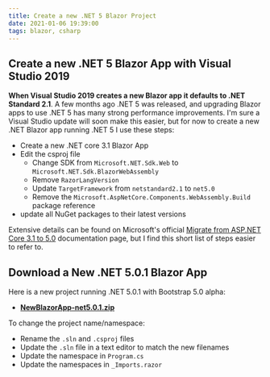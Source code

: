 ```yaml
---
title: Create a new .NET 5 Blazor Project
date: 2021-01-06 19:39:00
tags: blazor, csharp
---
```


## Create a new .NET 5 Blazor App with Visual Studio 2019

**When Visual Studio 2019 creates a new Blazor app it defaults to .NET Standard 2.1**. A few months ago .NET 5 was released, and upgrading Blazor apps to use .NET 5 has many strong performance improvements. I'm sure a Visual Studio update will soon make this easier, but for now to create a new .NET Blazor app running .NET 5 I use these steps:

* Create a new .NET core 3.1 Blazor App
* Edit the csproj file
  * Change SDK from `Microsoft.NET.Sdk.Web` to `Microsoft.NET.Sdk.BlazorWebAssembly`
  * Remove `RazorLangVersion` 
  * Update `TargetFramework` from `netstandard2.1` to `net5.0`
  * Remove the `Microsoft.AspNetCore.Components.WebAssembly.Build` package reference
* update all NuGet packages to their latest versions

Extensive details can be found on Microsoft's official [Migrate from ASP.NET Core 3.1 to 5.0](https://docs.microsoft.com/en-us/aspnet/core/migration/31-to-50?view=aspnetcore-5.0&tabs=visual-studio#update-blazor-webassembly-projects) documentation page, but I find this short list of steps easier to refer to.

## Download a New .NET 5.0.1 Blazor App

Here is a new project running .NET 5.0.1 with Bootstrap 5.0 alpha:

* [**NewBlazorApp-net5.0.1.zip**](NewBlazorApp-net5.0.1.zip)

To change the project name/namespace:
* Rename the `.sln` and `.csproj` files
* Update the `.sln` file in a text editor to match the new filenames
* Update the namespace in `Program.cs`
* Update the namespaces in `_Imports.razor`